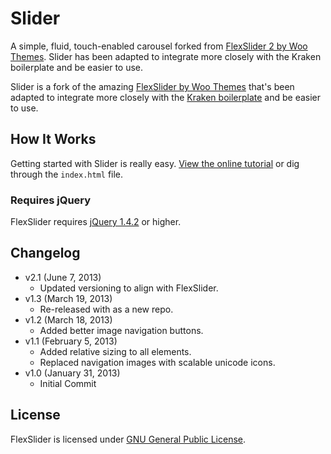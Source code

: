 # Slider
A simple, fluid, touch-enabled carousel forked from [FlexSlider 2 by Woo Themes](http://www.woothemes.com/flexslider/). Slider has been adapted to integrate more closely with the Kraken boilerplate and be easier to use.

Slider is a fork of the amazing [FlexSlider by Woo Themes](http://www.woothemes.com/flexslider/) that's been adapted to integrate more closely with the [Kraken boilerplate](http://cferdinandi.github.io/kraken/) and be easier to use.

## How It Works
Getting started with Slider is really easy. [View the online tutorial](http://cferdinandi.github.com/slider/) or dig through the `index.html` file.

### Requires jQuery

FlexSlider requires [jQuery 1.4.2](http://jquery.com/) or higher.

## Changelog
* v2.1 (June 7, 2013)
  * Updated versioning to align with FlexSlider.
* v1.3 (March 19, 2013)
  * Re-released with as a new repo.
* v1.2 (March 18, 2013)
  * Added better image navigation buttons.
* v1.1 (February 5, 2013)
  * Added relative sizing to all elements.
  * Replaced navigation images with scalable unicode icons.
* v1.0 (January 31, 2013)
  * Initial Commit

## License
FlexSlider is licensed under [GNU General Public License](http://www.gnu.org/licenses/gpl-2.0.html).
